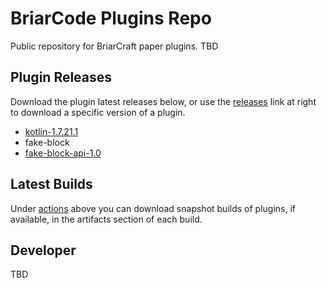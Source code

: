 # BriarCode Plugins Repo
Public repository for BriarCraft paper plugins. TBD

## Plugin Releases
Download the plugin latest releases below, or use the [releases](../../releases) link at right to download a specific version of a plugin.
* [kotlin-1.7.21.1](../../releases/download/kotlin-1.7.21.1/kotlin-1.7.21.1.jar)
* fake-block 
* [fake-block-api-1.0](../../releases/download/fake-block-api-1.0/fake-block-api-1.0.jar)

## Latest Builds
Under [actions](../../actions) above you can download snapshot builds of plugins, if available, in the artifacts section of each build.

## Developer
TBD
